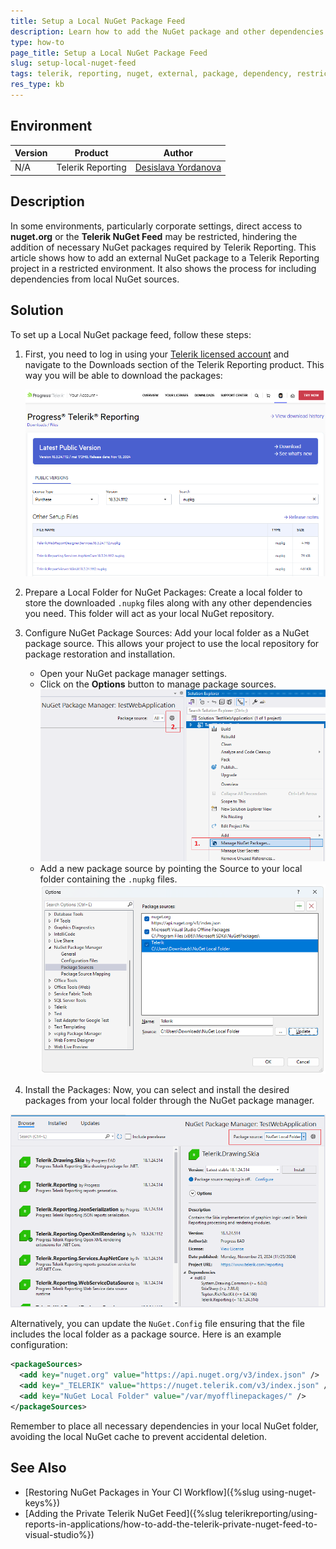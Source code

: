 ```yaml
---
title: Setup a Local NuGet Package Feed
description: Learn how to add the NuGet package and other dependencies in environments with restricted access to nuget.org for Telerik Reporting projects.
type: how-to
page_title: Setup a Local NuGet Package Feed
slug: setup-local-nuget-feed
tags: telerik, reporting, nuget, external, package, dependency, restricted, environment
res_type: kb
---
```


## Environment

| Version | Product | Author |  
| ---- | ---- | ---- |  
|N/A| Telerik Reporting|[Desislava Yordanova](https://www.telerik.com/blogs/author/desislava-yordanova)| 

## Description

In some environments, particularly corporate settings, direct access to **nuget.org** or the **Telerik NuGet Feed** may be restricted, hindering the addition of necessary NuGet packages required by Telerik Reporting. 
This article shows how to add an external NuGet package to a Telerik Reporting project in a restricted environment. It also shows the process for including dependencies from local NuGet sources.

## Solution

To set up a Local NuGet package feed, follow these steps:

1. First, you need to log in using your [Telerik licensed account](https://www.telerik.com/account/) and navigate to the Downloads section of the Telerik Reporting product. This way you will be able to download the packages: 
 
    ![Download NuGet Packages from Telerik Account](images/download-nuget-packages.png)    

1. Prepare a Local Folder for NuGet Packages: Create a local folder to store the downloaded `.nupkg` files along with any other dependencies you need. This folder will act as your local NuGet repository.
1. Configure NuGet Package Sources: Add your local folder as a NuGet package source. This allows your project to use the local repository for package restoration and installation.

   - Open your NuGet package manager settings.
   - Click on the **Options** button to manage package sources.
       ![Open the Package Manager](images/open-package-manager.png)  
   - Add a new package source by pointing the Source to your local folder containing the `.nupkg` files.
       ![Setup Local Source](images/setup-local-source.png)  

1. Install the Packages: Now, you can select and install the desired packages from your local folder through the NuGet package manager.

  ![Select Local Package Soure](images/select-local-package-source.png)   

Alternatively, you can update the `NuGet.Config` file ensuring that the file includes the local folder as a package source. Here is an example configuration:

````XML
<packageSources>
  <add key="nuget.org" value="https://api.nuget.org/v3/index.json" />
  <add key="_TELERIK" value="https://nuget.telerik.com/v3/index.json" />
  <add key="NuGet Local Folder" value="/var/myofflinepackages/" />
</packageSources>
````

Remember to place all necessary dependencies in your local NuGet folder, avoiding the local NuGet cache to prevent accidental deletion.

## See Also

- [Restoring NuGet Packages in Your CI Workflow]({%slug using-nuget-keys%})
- [Adding the Private Telerik NuGet Feed]({%slug telerikreporting/using-reports-in-applications/how-to-add-the-telerik-private-nuget-feed-to-visual-studio%})
